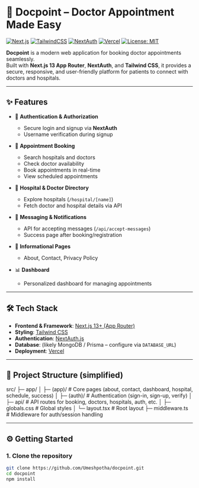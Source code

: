 # 🏥 Docpoint – Doctor Appointment Made Easy

[![Next.js](https://img.shields.io/badge/Next.js-13-black?logo=next.js)](https://nextjs.org/)
[![TailwindCSS](https://img.shields.io/badge/Tailwind_CSS-3.0-38B2AC?logo=tailwind-css&logoColor=white)](https://tailwindcss.com/)
[![NextAuth](https://img.shields.io/badge/Auth-NextAuth.js-blueviolet)](https://next-auth.js.org/)
[![Vercel](https://img.shields.io/badge/Deployed%20on-Vercel-black?logo=vercel)](https://vercel.com/)
[![License: MIT](https://img.shields.io/badge/License-MIT-green.svg)](LICENSE)

**Docpoint** is a modern web application for booking doctor appointments seamlessly.  
Built with **Next.js 13 App Router**, **NextAuth**, and **Tailwind CSS**, it provides a secure, responsive, and user-friendly platform for patients to connect with doctors and hospitals.

---

## ✨ Features

- 🔐 **Authentication & Authorization**  
  - Secure login and signup via **NextAuth**  
  - Username verification during signup  

- 📅 **Appointment Booking**  
  - Search hospitals and doctors  
  - Check doctor availability  
  - Book appointments in real-time  
  - View scheduled appointments  

- 🏥 **Hospital & Doctor Directory**  
  - Explore hospitals (`/hospital/[name]`)  
  - Fetch doctor and hospital details via API  

- 📩 **Messaging & Notifications**  
  - API for accepting messages (`/api/accept-messages`)  
  - Success page after booking/registration  

- 📄 **Informational Pages**  
  - About, Contact, Privacy Policy  

- 📊 **Dashboard**  
  - Personalized dashboard for managing appointments  

---

## 🛠️ Tech Stack

- **Frontend & Framework**: [Next.js 13+ (App Router)](https://nextjs.org/)  
- **Styling**: [Tailwind CSS](https://tailwindcss.com/)  
- **Authentication**: [NextAuth.js](https://next-auth.js.org/)  
- **Database**: (likely MongoDB / Prisma – configure via `DATABASE_URL`)  
- **Deployment**: [Vercel](https://vercel.com/)  

---
## 📂 Project Structure (simplified)

src/
├─ app/
│ ├─ (app)/ # Core pages (about, contact, dashboard, hospital, schedule, success)
│ ├─ (auth)/ # Authentication (sign-in, sign-up, verify)
│ ├─ api/ # API routes for booking, doctors, hospitals, auth, etc.
│ ├─ globals.css # Global styles
│ └─ layout.tsx # Root layout
├─ middleware.ts # Middleware for auth/session handling

---

## ⚙️ Getting Started

### 1. Clone the repository
```bash
git clone https://github.com/Umeshpotha/docpoint.git
cd docpoint
npm install
```

